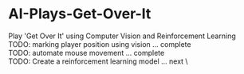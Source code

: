 # AI-Plays-Get-Over-It
Play 'Get Over It' using Computer Vision and Reinforcement Learning
TODO: marking player position using vision ... complete \
TODO: automate mouse movement ... complete \
TODO: Create a reinforcement learning model ... next \
